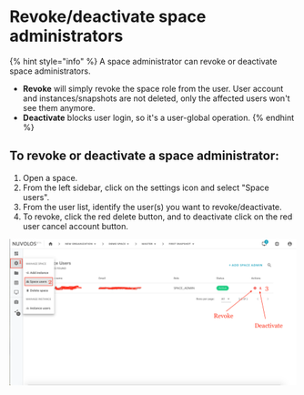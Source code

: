 # Revoke/deactivate space administrators

{% hint style="info" %}
A space administrator can revoke or deactivate space administrators.

* **Revoke** will simply revoke the space role from the user. User account and instances/snapshots are not deleted, only the affected users won't see them anymore.
* **Deactivate** blocks user login, so it's a user-global operation.
{% endhint %}

## To revoke or deactivate a space administrator:

1. Open a space.
2. From the left sidebar, click on the settings icon and select "Space users".
3. From the user list, identify the user\(s\) you want to revoke/deactivate.
4. To revoke, click the red delete button, and to deactivate click on the red user cancel account button.

![](../../.gitbook/assets/screen-shot-2020-03-19-at-3.37.13-pm%20%281%29.png)

